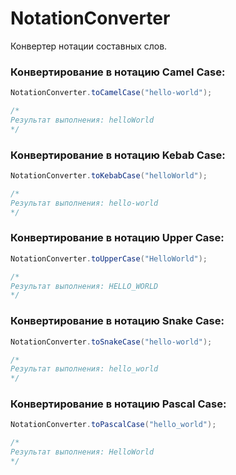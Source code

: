 # NotationConverter
Конвертер нотации составных слов.

### Конвертирование в нотацию Camel Case:
```java
NotationConverter.toCamelCase("hello-world");

/*
Результат выполнения: helloWorld
*/
```

### Конвертирование в нотацию Kebab Case:
```java
NotationConverter.toKebabCase("helloWorld");

/*
Результат выполнения: hello-world
*/

```
### Конвертирование в нотацию Upper Case:
```java
NotationConverter.toUpperCase("HelloWorld");

/*
Результат выполнения: HELLO_WORLD
*/
```

### Конвертирование в нотацию Snake Case:
```java
NotationConverter.toSnakeCase("hello-world");

/*
Результат выполнения: hello_world
*/
```

### Конвертирование в нотацию Pascal Case:
```java
NotationConverter.toPascalCase("hello_world");

/*
Результат выполнения: HelloWorld
*/
```